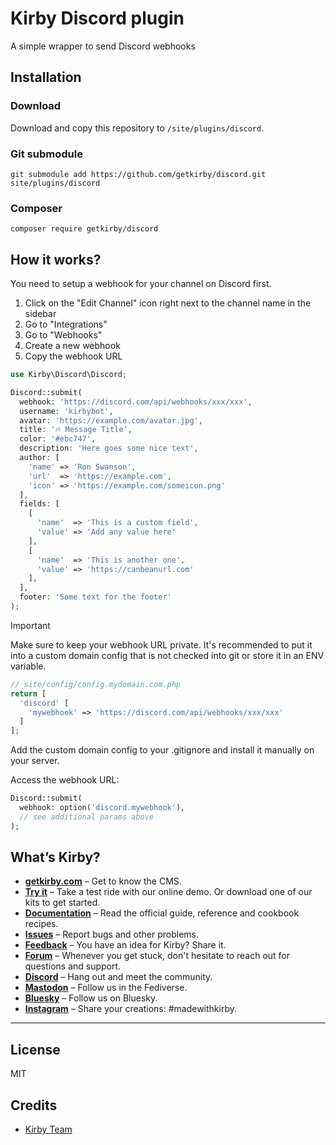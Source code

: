 # Kirby Discord plugin

A simple wrapper to send Discord webhooks

## Installation

### Download

Download and copy this repository to `/site/plugins/discord`.

### Git submodule

```
git submodule add https://github.com/getkirby/discord.git site/plugins/discord
```

### Composer

```
composer require getkirby/discord
```

## How it works?

You need to setup a webhook for your channel on Discord first.

1. Click on the "Edit Channel" icon right next to the channel name in the sidebar
2. Go to "Integrations"
3. Go to "Webhooks"
4. Create a new webhook
5. Copy the webhook URL

```php
use Kirby\Discord\Discord;

Discord::submit(
  webhook: 'https://discord.com/api/webhooks/xxx/xxx',
  username: 'kirbybot',
  avatar: 'https://example.com/avatar.jpg',
  title: '🔥 Message Title',
  color: '#ebc747',
  description: 'Here goes some nice text',
  author: [
    'name' => 'Ron Swanson',
    'url'  => 'https://example.com',
    'icon' => 'https://example.com/someicon.png'
  ],
  fields: [
    [
      'name'  => 'This is a custom field',
      'value' => 'Add any value here'
    ],
    [
      'name'  => 'This is another one',
      'value' => 'https://canbeanurl.com'
    ],
  ],
  footer: 'Some text for the footer'
);
```

> [!IMPORTANT]
> Make sure to keep your webhook URL private. It's recommended to put it into a custom domain config that is not checked into git or store it in an ENV variable.

```php
// site/config/config.mydomain.com.php
return [
  'discord' [
    'mywebhook' => 'https://discord.com/api/webhooks/xxx/xxx'
  ]
];
```

Add the custom domain config to your .gitignore and install it manually on your server.

Access the webhook URL:
```php
Discord::submit(
  webhook: option('discord.mywebhook'),
  // see additional params above
);
```

## What’s Kirby?

- **[getkirby.com](https://getkirby.com)** – Get to know the CMS.
- **[Try it](https://getkirby.com/try)** – Take a test ride with our online demo. Or download one of our kits to get started.
- **[Documentation](https://getkirby.com/docs/guide)** – Read the official guide, reference and cookbook recipes.
- **[Issues](https://github.com/getkirby/kirby/issues)** – Report bugs and other problems.
- **[Feedback](https://feedback.getkirby.com)** – You have an idea for Kirby? Share it.
- **[Forum](https://forum.getkirby.com)** – Whenever you get stuck, don't hesitate to reach out for questions and support.
- **[Discord](https://chat.getkirby.com)** – Hang out and meet the community.
- **[Mastodon](https://mastodon.social/@getkirby)** – Follow us in the Fediverse.
- **[Bluesky](https://bsky.app/profile/getkirby.com)** – Follow us on Bluesky.
- **[Instagram](https://www.instagram.com/getkirby/)** – Share your creations: #madewithkirby.

---

## License

MIT

## Credits

- [Kirby Team](https://getkirby.com)
